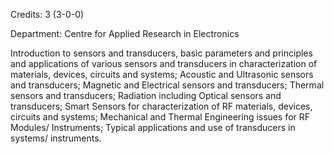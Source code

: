 Credits: 3 (3-0-0)

Department: Centre for Applied Research in Electronics

Introduction to sensors and transducers, basic parameters and principles and applications of various sensors and transducers in characterization of materials, devices, circuits and systems; Acoustic and Ultrasonic sensors and transducers; Magnetic and Electrical sensors and transducers; Thermal sensors and transducers; Radiation including Optical sensors and transducers; Smart Sensors for characterization of RF materials, devices, circuits and systems; Mechanical and Thermal Engineering issues for RF Modules/ Instruments; Typical applications and use of transducers in systems/ instruments.